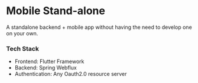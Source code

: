# Mobile Stand-alone
A standalone backend + mobile app without having the need to develop one on your  own.

### Tech Stack
- Frontend: Flutter Framework
- Backend: Spring Webflux
- Authentication: Any Oauth2.0 resource server

